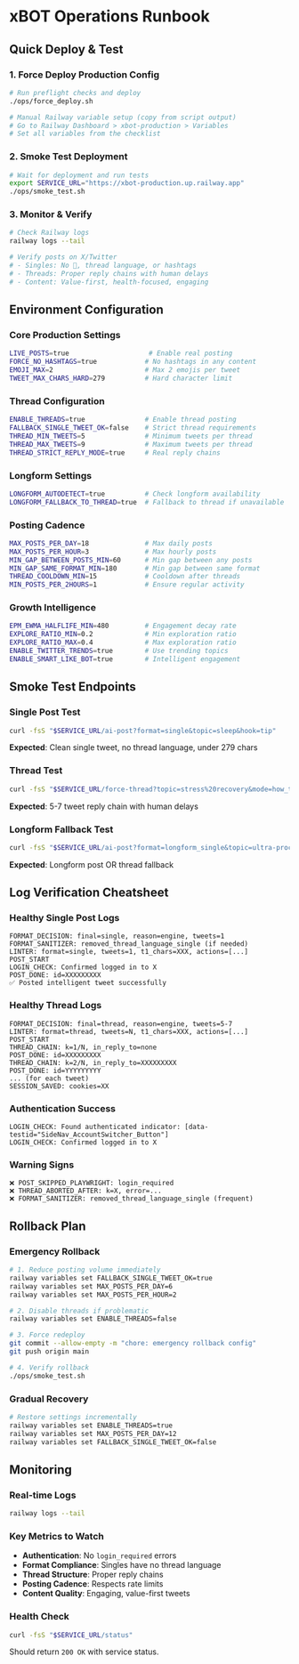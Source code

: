 # xBOT Operations Runbook

## Quick Deploy & Test

### 1. Force Deploy Production Config
```bash
# Run preflight checks and deploy
./ops/force_deploy.sh

# Manual Railway variable setup (copy from script output)
# Go to Railway Dashboard > xbot-production > Variables
# Set all variables from the checklist
```

### 2. Smoke Test Deployment
```bash
# Wait for deployment and run tests
export SERVICE_URL="https://xbot-production.up.railway.app"
./ops/smoke_test.sh
```

### 3. Monitor & Verify
```bash
# Check Railway logs
railway logs --tail

# Verify posts on X/Twitter
# - Singles: No 🧵, thread language, or hashtags
# - Threads: Proper reply chains with human delays
# - Content: Value-first, health-focused, engaging
```

## Environment Configuration

### Core Production Settings
```bash
LIVE_POSTS=true                    # Enable real posting
FORCE_NO_HASHTAGS=true            # No hashtags in any content
EMOJI_MAX=2                       # Max 2 emojis per tweet
TWEET_MAX_CHARS_HARD=279          # Hard character limit
```

### Thread Configuration
```bash
ENABLE_THREADS=true               # Enable thread posting
FALLBACK_SINGLE_TWEET_OK=false    # Strict thread requirements
THREAD_MIN_TWEETS=5               # Minimum tweets per thread
THREAD_MAX_TWEETS=9               # Maximum tweets per thread
THREAD_STRICT_REPLY_MODE=true     # Real reply chains
```

### Longform Settings
```bash
LONGFORM_AUTODETECT=true          # Check longform availability
LONGFORM_FALLBACK_TO_THREAD=true  # Fallback to thread if unavailable
```

### Posting Cadence
```bash
MAX_POSTS_PER_DAY=18              # Max daily posts
MAX_POSTS_PER_HOUR=3              # Max hourly posts
MIN_GAP_BETWEEN_POSTS_MIN=60      # Min gap between any posts
MIN_GAP_SAME_FORMAT_MIN=180       # Min gap between same format
THREAD_COOLDOWN_MIN=15            # Cooldown after threads
MIN_POSTS_PER_2HOURS=1            # Ensure regular activity
```

### Growth Intelligence
```bash
EPM_EWMA_HALFLIFE_MIN=480         # Engagement decay rate
EXPLORE_RATIO_MIN=0.2             # Min exploration ratio
EXPLORE_RATIO_MAX=0.4             # Max exploration ratio
ENABLE_TWITTER_TRENDS=true        # Use trending topics
ENABLE_SMART_LIKE_BOT=true        # Intelligent engagement
```

## Smoke Test Endpoints

### Single Post Test
```bash
curl -fsS "$SERVICE_URL/ai-post?format=single&topic=sleep&hook=tip"
```
**Expected**: Clean single tweet, no thread language, under 279 chars

### Thread Test
```bash
curl -fsS "$SERVICE_URL/force-thread?topic=stress%20recovery&mode=how_to"
```
**Expected**: 5-7 tweet reply chain with human delays

### Longform Fallback Test
```bash
curl -fsS "$SERVICE_URL/ai-post?format=longform_single&topic=ultra-processed%20food"
```
**Expected**: Longform post OR thread fallback

## Log Verification Cheatsheet

### Healthy Single Post Logs
```
FORMAT_DECISION: final=single, reason=engine, tweets=1
FORMAT_SANITIZER: removed_thread_language_single (if needed)
LINTER: format=single, tweets=1, t1_chars=XXX, actions=[...]
POST_START
LOGIN_CHECK: Confirmed logged in to X
POST_DONE: id=XXXXXXXXX
✅ Posted intelligent tweet successfully
```

### Healthy Thread Logs
```
FORMAT_DECISION: final=thread, reason=engine, tweets=5-7
LINTER: format=thread, tweets=N, t1_chars=XXX, actions=[...]
POST_START
THREAD_CHAIN: k=1/N, in_reply_to=none
POST_DONE: id=XXXXXXXXX
THREAD_CHAIN: k=2/N, in_reply_to=XXXXXXXXX
POST_DONE: id=YYYYYYYYY
... (for each tweet)
SESSION_SAVED: cookies=XX
```

### Authentication Success
```
LOGIN_CHECK: Found authenticated indicator: [data-testid="SideNav_AccountSwitcher_Button"]
LOGIN_CHECK: Confirmed logged in to X
```

### Warning Signs
```
❌ POST_SKIPPED_PLAYWRIGHT: login_required
❌ THREAD_ABORTED_AFTER: k=X, error=...
❌ FORMAT_SANITIZER: removed_thread_language_single (frequent)
```

## Rollback Plan

### Emergency Rollback
```bash
# 1. Reduce posting volume immediately
railway variables set FALLBACK_SINGLE_TWEET_OK=true
railway variables set MAX_POSTS_PER_DAY=6
railway variables set MAX_POSTS_PER_HOUR=2

# 2. Disable threads if problematic
railway variables set ENABLE_THREADS=false

# 3. Force redeploy
git commit --allow-empty -m "chore: emergency rollback config"
git push origin main

# 4. Verify rollback
./ops/smoke_test.sh
```

### Gradual Recovery
```bash
# Restore settings incrementally
railway variables set ENABLE_THREADS=true
railway variables set MAX_POSTS_PER_DAY=12
railway variables set FALLBACK_SINGLE_TWEET_OK=false
```

## Monitoring

### Real-time Logs
```bash
railway logs --tail
```

### Key Metrics to Watch
- **Authentication**: No `login_required` errors
- **Format Compliance**: Singles have no thread language
- **Thread Structure**: Proper reply chains
- **Posting Cadence**: Respects rate limits
- **Content Quality**: Engaging, value-first tweets

### Health Check
```bash
curl -fsS "$SERVICE_URL/status"
```
Should return `200 OK` with service status.